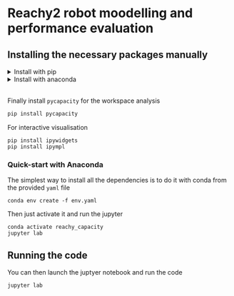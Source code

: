 # Reachy2 robot moodelling and performance evaluation

## Installing the necessary packages manually

<details>
    <summary>Install with pip</summary><br>
        <p>Install <code>jupyter</code> to run this notebook</p>
        <pre>
            <code>pip install jupyter</code>
        </pre>
        <p>Install the <code>pinocchio</code> library (conda suggested but this works as well)</p>
        <pre>
            <code>pip install pin</code>
        </pre>
        <p>Install an additional library with robot data <code>example_robot_data</code> provided by pinocchio community as well <a href="https://github.com/Gepetto/example-robot-data">more info</a></p>
        <pre>
            <code>pip install example-robot-data</code>
        </pre>
        <p>Finally install the visualisation library <code>meshcat</code> that is compatible with pinocchio simple and powerful visualisaiton library <a href="https://pypi.org/project/meshcat/">more info</a></p>
        <pre>
            <code>pip install meshcat</code>
        </pre>
</details>

<details>
    <summary>Install with anaconda</summary><br>
        <p>Install <code>jupyter</code> to run this notebook</p>
        <pre>
            <code>conda install -c conda-forge jupyter</code>
        </pre>
        <p>Install the <code>pinocchio</code> library (conda suggested but this works as well)</p>
        <pre>
            <code>conda install -c conda-forge pinocchio</code>
        </pre>
        <p>Install an additional library with robot data <code>example_robot_data</code> provided by pinocchio community as well <a href="https://github.com/Gepetto/example-robot-data">more info</a></p>
        <pre>
            <code>conda install -c conda-forge example-robot-data</code>
        </pre>
        <p>Finally install the visualisation library <code>meshcat</code> that is compatible with pinocchio simple and powerful visualisaiton library <a href="https://pypi.org/project/meshcat/">more info</a></p>
        <pre>
            <code>pip install meshcat</code>
        </pre>
</details>


<br>


Finally install `pycapacity` for the workspace analysis
```bash
pip install pycapacity
```

For interactive visualisation
```
pip install ipywidgets
pip install ipympl
```

### Quick-start with Anaconda
The simplest way to install all the dependencies is to do it with conda from the provided `yaml` file
```
conda env create -f env.yaml
```
Then just activate it and run the jupyter
```
conda activate reachy_capacity
jupyter lab
```

## Running the code

You can then launch the juptyer notebook and run the code
```bash
jupyter lab
```
